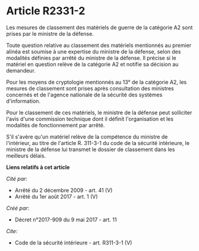 # Article R2331-2

Les mesures de classement des matériels de guerre de la catégorie A2 sont prises par le ministre de la défense. 

Toute question relative au classement des matériels mentionnés au premier alinéa est soumise à une expertise du ministre de
la défense, selon des modalités définies par arrêté du ministre de la défense. Il précise si le matériel en question relève
de la catégorie A2 et notifie sa décision au demandeur. 

Pour les moyens de cryptologie mentionnés au 13° de la catégorie A2, les mesures de classement sont prises après consultation
des ministres concernés et de l'agence nationale de la sécurité des systèmes d'information. 

Pour le classement de ces matériels, le ministre de la défense peut solliciter l'avis d'une commission technique dont il
définit l'organisation et les modalités de fonctionnement par arrêté. 

S'il s'avère qu'un matériel relève de la compétence du ministre de l'intérieur, au titre de l'article R. 311-3-1 du code de
la sécurité intérieure, le ministre de la défense lui transmet le dossier de classement dans les meilleurs délais.

**Liens relatifs à cet article**

_Cité par_:

  - Arrêté du 2 décembre 2009 - art. 41 (V)
  - Arrêté du 1er août 2017 - art. 1 (V)

_Créé par_:

  - Décret n°2017-909 du 9 mai 2017 - art. 11

_Cite_:

  - Code de la sécurité intérieure - art. R311-3-1 (V)
